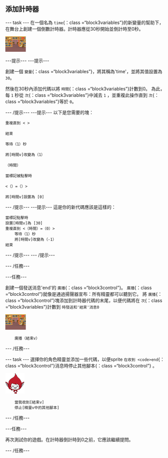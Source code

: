 ## 添加計時器

\--- task \--- 在一個名為 `time`{：class =“block3variables”}的新變量的幫助下，在舞台上創建一個倒數計時器。計時器應從30秒開始並倒計時至0秒。

![舞台精靈](images/stage-sprite.png)

\---提示\--- \---提示\---

創建一個 `變量`{：class =“block3variables”}，將其稱為'time'，並將其值設置為 `30`。

然後在30秒內添加代碼以將 `時間`{：class =“block3variables”}計數到0。 為此，每 `1` 秒從 `次`{：class =“block3variables”}中減去 `1` ，並重複此操作直到 `次`{：class =“block3variables”}等於 `0`。

\--- /提示\--- \---提示\--- 以下是您需要的塊：

```blocks3
重複直到 < >

結束

等待（1）秒

將[時間v]改變為（1）

（時間）

當標記被點擊時

<（）=（）>

將[時間v]設置為 [0]
```

\--- /提示\--- \---提示\--- 這是你的新代碼應該是這樣的：

```blocks3
當標記點擊時
設置[時間v]為 [30]
重複直到 <（時間）=（0）>
    等待（1）秒
    將[時間v]改變為（-1）
結束
```

\--- /提示\--- \--- /提示\---

\--- /任務\---

\---任務\---

創建一個發送消息'end'的 `廣播`{：class =“block3control”}。 `廣播`{：class =“block3control”}就像是通過揚聲器宣布：所有精靈都可以聽到它。 將 `廣播`{：class =“block3control”}塊添加到計時器代碼的末尾，以便代碼將在 `次`{：class =“block3variables”}計數到 `時發送和'結束'消息0`

![舞台精靈](images/stage-sprite.png)

```blocks3
    廣播（結束v）
```

\--- /任務\---

\--- task \--- 選擇你的角色精靈並添加一些代碼，以便sprite `在收到 <code>end`{：class =“block3control”}消息時停止其他腳本</code>{：class =“block3control”} 。

![千兆精靈](images/giga-sprite.png)

```blocks3
    當我收到[結束v]
    停止[精靈v中的其他腳本]
```

\--- /任務\---

\---任務\---

再次測試你的遊戲。在計時器倒計時到0之前，它應該繼續提問。

\--- /任務\---